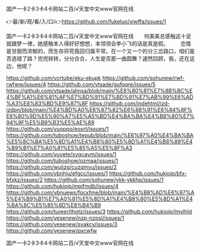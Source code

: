 国产一卡2卡3卡4卡网站二百/√天堂中文www官网在线

👉最/新/观/看/入/口/👉https://github.com/fukeluo/xjwffa/issues/1

国产一卡2卡3卡4卡网站二百/√天堂中文www官网在线　　何美美总感触这十足就跟梦一律，她感触本人得好好想想，本领领会李小飞的话是真是假。
　　恋情是甘甜而浓郁的，而生存将究竟回归属平常。在一个又一个的分三岔路口，咱们是否选错了路？兜兜转转，分分合合，人生是否那一曲圆舞？遽然回顾，我，还在这边，他呢？


https://github.com/vcrtube/eku-ekupk
https://github.com/sohunew/rwf-rwfww/issues/4
https://github.com/vtsade/gufqqre/issues/5
https://github.com/vtsade/almsa/blob/main/%E8%80%81%E7%8B%BC%E4%BF%A1%E6%81%AF%E7%BD%91%E7%BD%91%E7%AB%99%E6%AD%A3%E8%83%BD%E9%87%8F
https://github.com/indehtml/izd-izdpn/blob/main/%E4%BD%A0%E6%87%82%E6%88%91%E6%84%8F%E6%80%9D%E5%90%A7%E5%A5%BD%E4%BA%BA%E4%B8%80%E7%94%9F%E5%B9%B3%E5%AE%89
https://github.com/yuoppo/eoxrt/issues/1
https://github.com/tuboshow/tepub/blob/main/%E6%97%A0%E4%BA%BA%E5%8C%BA%E5%8D%A1%E4%B8%80%E5%8D%A1%E4%B8%89%E4%B9%B1%E7%A0%81%E5%85%A5%E5%8F%A3
https://github.com/yuyete/xvqcaym/issues/1
https://github.com/tuboshow/ozmaa/issues/1
https://github.com/wujizg/cuzqmvu/issues/2
https://github.com/vbnhju/efgcc/issues/1
https://github.com/hukioip/bfx-bfxkz/issues/2
https://github.com/sohunew/ykk-ykkhp/issues/1
https://github.com/hukioip/mpifmdb/issues/4
https://github.com/vbnuews/fqcxfme/blob/main/%E4%B8%AD%E6%97%A5%E4%B9%B1%E7%A0%81%E5%8D%A1%E4%B8%80%E5%8D%A1%E4%BA%8C%E5%85%8D%E8%B4%B9
https://github.com/tureer/thgtz/issues/3
https://github.com/hukioip/lmylhld
https://github.com/yesenew/nzp-nzpsl/issues/1
https://github.com/yesenew/svakcy/issues/3
https://github.com/yesenew/pxcwfw

国产一卡2卡3卡4卡网站二百/√天堂中文www官网在线
